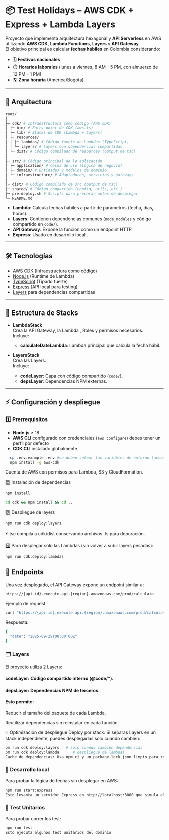 # 📦 Test Holidays – AWS CDK + Express + Lambda Layers

Proyecto que implementa arquitectura hexagonal y **API Serverless** en AWS utilizando **AWS CDK**, **Lambda Functions**, **Layers** y **API Gateway**.  
El objetivo principal es calcular **fechas hábiles** en Colombia considerando:
- 🗓️ **Festivos nacionales**
- ⏱️ **Horarios laborales** (lunes a viernes, 8 AM – 5 PM, con almuerzo de 12 PM – 1 PM)
- 🌎 **Zona horaria** (America/Bogota)

---

## 🚀 Arquitectura
```bash
root/
│
├─ cdk/ # Infraestructura como código (AWS CDK)
│ ├─ bin/ # Entry point de CDK (aws.ts)
│ ├─ lib/ # Stacks de CDK (Lambda + Layers)
│ ├─ resources/
│ │ ├─ lambdas/ # Código fuente de Lambdas (TypeScript)
│ │ └─ layers/ # Layers con dependencias compartidas
│ └─ dist/ # Código compilado de resources (output de tsc)
│
├─ src/ # Código principal de la aplicación
│ ├─ application/ # Casos de uso (lógica de negocio)
│ ├─ domain/ # Entidades y modelos de dominio
│ └─ infraestructure/ # Adaptadores, servicios y gateways
│
│─ dist/ # Código compilado de src (output de tsc)
├─ shared/ # Código compartido (config, utils, etc.)
├─ pre-deploy.sh # Scripts para preparar antes de desplegar
└─ README.md
``` 

- **Lambda**: Calcula fechas hábiles a partir de parámetros (fecha, días, horas).
- **Layers**: Contienen dependencias comunes (`node_modules` y código compartido en `code/`).
- **API Gateway**: Expone la función como un endpoint HTTP.
- **Express**: Usado en desarrollo local .

---

## 🛠️ Tecnologías

- [AWS CDK](https://docs.aws.amazon.com/cdk/) (Infraestructura como código)
- [Node.js](https://nodejs.org/) (Runtime de Lambda)
- [TypeScript](https://www.typescriptlang.org/) (Tipado fuerte)
- [Express](https://expressjs.com/) (API local para testing)
- [Layers](https://docs.aws.amazon.com/lambda/latest/dg/configuration-layers.html) para dependencias compartidas

---

## 📂 Estructura de Stacks

- **LambdaStack**  
  Crea la API Gateway, la Lambda , Roles y permisos necesarios.  
  Incluye:
  - **calculateDateLambda**: Lambda principal que calcula la fecha hábil.
 
- **LayersStack**  
  Crea las Layers.  
  Incluye:
  - **codeLayer**: Capa con código compartido (`code/`).
  - **depsLayer**: Dependencias NPM externas.

---

## ⚡ Configuración y despliegue

### 1️⃣ Prerrequisitos
- **Node.js** ≥ 18
- **AWS CLI** configurado con credenciales (`aws configure`) debes tener un perfil por defecto
- **CDK CLI** instalado globalmente  

```bash
  cp .env.example .env #se deben setear las variables de entorno (accountId, port, region )
  npm install -g aws-cdk
```
Cuenta de AWS con permisos para Lambda, S3 y CloudFormation.

2️⃣ Instalación de dependencias
```bash
npm install

cd cdk && npm install && cd ..
```


3️⃣ Despliegue de layers
```bash
npm run cdk deploy:layers
```
⚡ tsc compila a cdk/dist conservando archivos .ts para depuración.


4️⃣ Para desplegar solo las Lambdas (sin volver a subir layers pesadas):
```bash
npm run cdk:deploy:lambdas
```


## 🧩 Endpoints
Una vez desplegado, el API Gateway expone un endpoint similar a:

```bash
https://{api-id}.execute-api.{region}.amazonaws.com/prod/calculate
```

Ejemplo de request:
```bash
curl "https://{api-id}.execute-api.{region}.amazonaws.com/prod/calculate?date=2025-09-22T13:58:55.961Z3&days=3&hours=8"
```

Respuesta:
```bash
{
  "date": "2025-09-29T08:00:00Z"
}
```

### 🗂️ Layers
El proyecto utiliza 2 Layers:

#### codeLayer: Código compartido interno (@code/*).

#### depsLayer: Dependencias NPM de terceros.

#### Esto permite:

Reducir el tamaño del paquete de cada Lambda.

Reutilizar dependencias sin reinstalar en cada función.

💡 Optimización de despliegue
Deploy por stack: Si separas Layers en un stack independiente, puedes desplegarlas solo cuando cambien:

```bash
pm run cdk deploy:layers   # solo cuando cambien dependencias
pm run cdk deploy:lambda      # despliegue de lambdas
Cache de dependencias: Usa npm ci y un package-lock.json limpio para reducir el tiempo de bundling.
```

### 🧪 Desarrollo local
Para probar la lógica de fechas sin desplegar en AWS:

```bash
npm run start:express
Esto levanta un servidor Express en http://localhost:3000 que simula el comportamiento de la Lambda.
```


### 🧪 Test Unitarios
Para probar correr los test:

```bash
npm run test
Esto ejecuta algunos test unitarios del dominio
```